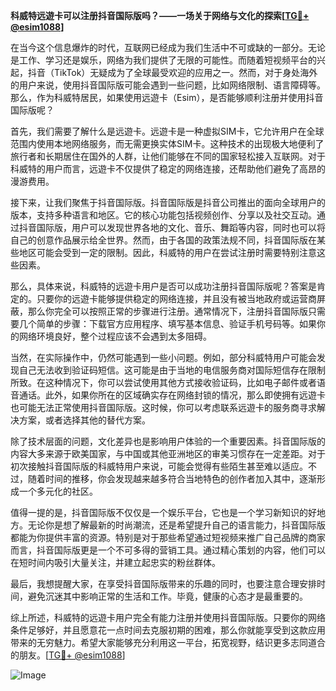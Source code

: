 **科威特远遊卡可以注册抖音国际版吗？——一场关于网络与文化的探索[[TG💪+ @esim1088](https://t.me/s/esim1088)]**

在当今这个信息爆炸的时代，互联网已经成为我们生活中不可或缺的一部分。无论是工作、学习还是娱乐，网络为我们提供了无限的可能性。而随着短视频平台的兴起，抖音（TikTok）无疑成为了全球最受欢迎的应用之一。然而，对于身处海外的用户来说，使用抖音国际版可能会遇到一些问题，比如网络限制、语言障碍等。那么，作为科威特居民，如果使用远遊卡（Esim），是否能够顺利注册并使用抖音国际版呢？

首先，我们需要了解什么是远遊卡。远遊卡是一种虚拟SIM卡，它允许用户在全球范围内使用本地网络服务，而无需更换实体SIM卡。这种技术的出现极大地便利了旅行者和长期居住在国外的人群，让他们能够在不同的国家轻松接入互联网。对于科威特的用户而言，远遊卡不仅提供了稳定的网络连接，还帮助他们避免了高昂的漫游费用。

接下来，让我们聚焦于抖音国际版。抖音国际版是抖音公司推出的面向全球用户的版本，支持多种语言和地区。它的核心功能包括视频创作、分享以及社交互动。通过抖音国际版，用户可以发现世界各地的文化、音乐、舞蹈等内容，同时也可以将自己的创意作品展示给全世界。然而，由于各国的政策法规不同，抖音国际版在某些地区可能会受到一定的限制。因此，科威特的用户在尝试注册时需要特别注意这些因素。

那么，具体来说，科威特的远遊卡用户是否可以成功注册抖音国际版呢？答案是肯定的。只要你的远遊卡能够提供稳定的网络连接，并且没有被当地政府或运营商屏蔽，那么你完全可以按照正常的步骤进行注册。通常情况下，注册抖音国际版只需要几个简单的步骤：下载官方应用程序、填写基本信息、验证手机号码等。如果你的网络环境良好，整个过程应该不会遇到太多阻碍。

当然，在实际操作中，仍然可能遇到一些小问题。例如，部分科威特用户可能会发现自己无法收到验证码短信。这可能是由于当地的电信服务商对国际短信存在限制所致。在这种情况下，你可以尝试使用其他方式接收验证码，比如电子邮件或者语音通话。此外，如果你所在的区域确实存在网络封锁的情况，那么即使拥有远遊卡也可能无法正常使用抖音国际版。这时候，你可以考虑联系远遊卡的服务商寻求解决方案，或者选择其他的替代方案。

除了技术层面的问题，文化差异也是影响用户体验的一个重要因素。抖音国际版的内容大多来源于欧美国家，与中国或其他亚洲地区的审美习惯存在一定差距。对于初次接触抖音国际版的科威特用户来说，可能会觉得有些陌生甚至难以适应。不过，随着时间的推移，你会发现越来越多符合当地特色的创作者加入其中，逐渐形成一个多元化的社区。

值得一提的是，抖音国际版不仅仅是一个娱乐平台，它也是一个学习新知识的好地方。无论你是想了解最新的时尚潮流，还是希望提升自己的语言能力，抖音国际版都能为你提供丰富的资源。特别是对于那些希望通过短视频来推广自己品牌的商家而言，抖音国际版更是一个不可多得的营销工具。通过精心策划的内容，他们可以在短时间内吸引大量关注，并建立起忠实的粉丝群体。

最后，我想提醒大家，在享受抖音国际版带来的乐趣的同时，也要注意合理安排时间，避免沉迷其中影响正常的生活和工作。毕竟，健康的心态才是最重要的。

综上所述，科威特的远遊卡用户完全有能力注册并使用抖音国际版。只要你的网络条件足够好，并且愿意花一点时间去克服初期的困难，那么你就能享受到这款应用带来的无穷魅力。希望大家能够充分利用这一平台，拓宽视野，结识更多志同道合的朋友。[[TG💪+ @esim1088](https://t.me/s/esim1088)] 

![Image](https://i.postimg.cc/4NQfJmqS/Snipaste-2025-05-13-00-14-12.png)